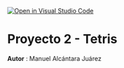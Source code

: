 [![Open in Visual Studio Code](https://classroom.github.com/assets/open-in-vscode-718a45dd9cf7e7f842a935f5ebbe5719a5e09af4491e668f4dbf3b35d5cca122.svg)](https://classroom.github.com/online_ide?assignment_repo_id=12501688&assignment_repo_type=AssignmentRepo)
# Proyecto 2 - Tetris

**Autor** : Manuel Alcántara Juárez
